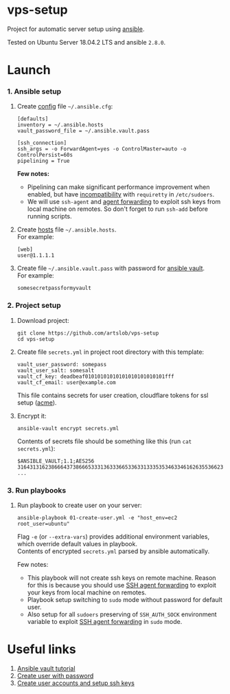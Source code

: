 # vps-setup
Project for automatic server setup using [ansible](https://github.com/ansible/ansible).

Tested on Ubuntu Server 18.04.2 LTS and ansible `2.8.0`.

# Launch

### 1. Ansible setup

1. Create [config](https://docs.ansible.com/ansible/latest/installation_guide/intro_configuration.html)
file `~/.ansible.cfg`:
    ```
    [defaults]
    inventory = ~/.ansible.hosts
    vault_password_file = ~/.ansible.vault.pass

    [ssh_connection]
    ssh_args = -o ForwardAgent=yes -o ControlMaster=auto -o ControlPersist=60s
    pipelining = True
    ```
    **Few notes:**
    * Pipelining can make significant performance improvement when enabled, but have
    [incompatibility](https://docs.ansible.com/ansible/2.4/intro_configuration.html#pipelining)
    with `requiretty` in `/etc/sudoers`.
    * We will use `ssh-agent` and
    [agent forwarding](https://developer.github.com/v3/guides/using-ssh-agent-forwarding/)
    to exploit ssh keys from local machine on remotes. So don't forget to run `ssh-add` before running scripts.

2. Create [hosts](https://docs.ansible.com/ansible/latest/user_guide/intro_inventory.html) file `~/.ansible.hosts`.  
For example:
    ```
    [web]
    user@1.1.1.1
    ```

3. Create file `~/.ansible.vault.pass` with password for
[ansible vault](https://docs.ansible.com/ansible/latest/user_guide/vault.html).  
For example:
    ```
    somesecretpassformyvault
    ```

### 2. Project setup

1. Download project:
    ```
    git clone https://github.com/artslob/vps-setup
    cd vps-setup
    ```

2. Create file `secrets.yml` in project root directory with this template:
    ```
    vault_user_password: somepass
    vault_user_salt: somesalt
    vault_cf_key: deadbeaf01010101010101010101010101fff
    vault_cf_email: user@example.com
    ```
    This file contains secrets for user creation, cloudflare tokens for ssl setup
    ([acme](https://en.wikipedia.org/wiki/Automated_Certificate_Management_Environment)).

3. Encrypt it:
    ```
    ansible-vault encrypt secrets.yml
    ```
    Contents of secrets file should be something like this (run `cat secrets.yml`):
    ```
    $ANSIBLE_VAULT;1.1;AES256
    31643131623866643738666533313633366533633133353534633461626355366230623339616437
    ...
    ```

### 3. Run playbooks

1. Run playbook to create user on your server:
    ```
    ansible-playbook 01-create-user.yml -e "host_env=ec2 root_user=ubuntu"
    ```
    Flag `-e` (or `--extra-vars`) provides additional environment variables, which override
    default values in playbook.  
    Contents of encrypted `secrets.yml` parsed by ansible automatically.

    Few notes:
    * This playbook will not create ssh keys on remote machine. Reason for this is because you should use
    [SSH agent forwarding](https://developer.github.com/v3/guides/using-ssh-agent-forwarding/)
    to exploit your keys from local machine on remotes.
    * Playbook setup switching to `sudo` mode without password for default user.
    * Also setup for all `sudoers` preserving of `SSH_AUTH_SOCK` environment variable to exploit
    [SSH agent forwarding](https://developer.github.com/v3/guides/using-ssh-agent-forwarding/)
    in `sudo` mode.

# Useful links
1. [Ansible vault tutorial](https://www.digitalocean.com/community/tutorials/how-to-use-vault-to-protect-sensitive-ansible-data-on-ubuntu-16-04)
2. [Create user with password](https://stackoverflow.com/questions/19292899/creating-a-new-user-and-password-with-ansible)
3. [Create user accounts and setup ssh keys](http://minimum-viable-automation.com/ansible/use-ansible-create-user-accounts-setup-ssh-keys/)
